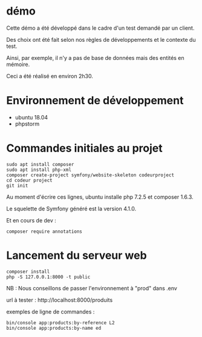 démo
====

Cette démo a été développé dans le cadre d'un test demandé par un client.

Des choix ont été fait selon nos règles de développements et le contexte du test.

Ainsi, par exemple, il n'y a pas de base de données mais des entités en mémoire.

Ceci a été réalisé en environ 2h30.

Environnement de développement
==============================

* ubuntu 18.04
* phpstorm

Commandes initiales au projet
=============================

```
sudo apt install composer
sudo apt install php-xml
composer create-project symfony/website-skeleton codeurproject
cd codeur project
git init
```

Au moment d'écrire ces lignes, ubuntu installe php 7.2.5 et composer 1.6.3.

Le squelette de Symfony généré est la version 4.1.0.

Et en cours de dev :
```
composer require annotations
```

Lancement du serveur web
========================
```
composer install
php -S 127.0.0.1:8000 -t public
```

NB : Nous conseillons de passer l'environnement à "prod" dans .env

url à tester : http://localhost:8000/produits

exemples de ligne de commandes :
```
bin/console app:products:by-reference L2
bin/console app:products:by-name ed
```
